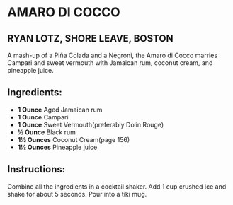 # AMARO DI COCCO
## RYAN LOTZ, SHORE LEAVE, BOSTON

A mash-up of a Piña Colada and a Negroni, the Amaro di Cocco marries Campari and sweet vermouth with Jamaican rum, coconut cream, and pineapple juice.

## Ingredients:
- **1 Ounce** Aged Jamaican rum
- **1 Ounce** Campari
- **1 Ounce** Sweet Vermouth(preferably Dolin Rouge)
- **½ Ounce** Black rum
- **1½ Ounces** Coconut Cream(page 156)
- **1½ Ounces** Pineapple juice

## Instructions:
Combine all the ingredients in a cocktail shaker. Add 1 cup crushed ice and shake for about 5 seconds. Pour into a tiki mug.
